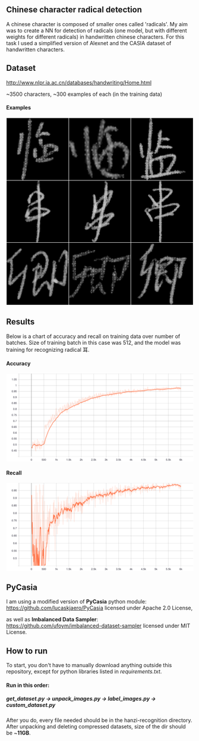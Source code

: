 ## Chinese character radical detection
A chinese character is composed of smaller ones called 'radicals'. My aim was to create a NN for detection of radicals (one model, but with different weights for different radicals) in handwritten chinese characters. For this task I used a simplified version of Alexnet and the CASIA dataset of handwritten characters.

## Dataset
http://www.nlpr.ia.ac.cn/databases/handwriting/Home.html

~3500 characters, ~300 examples of each (in the training data)

#### Examples
![alt text](readme_images/collage.png "character collage")

## Results
Below is a chart of accuracy and recall on training data over number of batches. Size of training batch in this case was 512, and the model was training for recognizing radical 耳.
#### Accuracy
![alt text](readme_images/accuracy.svg "accuracy score")
#### Recall
![alt text](readme_images/recall.svg "recall score")

## PyCasia
I am using a modified version of **PyCasia** python module:
https://github.com/lucaskjaero/PyCasia
licensed under Apache 2.0 License,

as well as **Imbalanced Data Sampler**:
https://github.com/ufoym/imbalanced-dataset-sampler
licensed under MIT License.

## How to run
To start, you don't have to manually download anything outside this repository, except for python libraries listed in *requirements.txt*.
#### Run in this order:
##### get_dataset.py -> unpack_images.py -> label_images.py -> custom_dataset.py
After you do, every file needed should be in the hanzi-recognition directory. After unpacking and deleting compressed datasets, size of the dir should be ~**11GB**.

